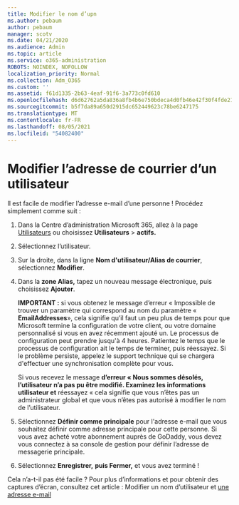 ```yaml
---
title: Modifier le nom d’upn
ms.author: pebaum
author: pebaum
manager: scotv
ms.date: 04/21/2020
ms.audience: Admin
ms.topic: article
ms.service: o365-administration
ROBOTS: NOINDEX, NOFOLLOW
localization_priority: Normal
ms.collection: Adm_O365
ms.custom: ''
ms.assetid: f61d1335-2b63-4eaf-91f6-3a773c0fd610
ms.openlocfilehash: d6d62762a5da836a8fb4b6e750bdeca4d0fb46e42f30f4fde2183550e5d2210f
ms.sourcegitcommit: b5f7da89a650d2915dc652449623c78be6247175
ms.translationtype: MT
ms.contentlocale: fr-FR
ms.lasthandoff: 08/05/2021
ms.locfileid: "54082400"
---
```

# <a name="change-a-users-email-address"></a>Modifier l’adresse de courrier d’un utilisateur

Il est facile de modifier l’adresse e-mail d’une personne ! Procédez simplement comme suit :
  
1. Dans la Centre d’administration Microsoft 365, allez à la page [Utilisateurs](https://go.microsoft.com/fwlink/p/?linkid=834822) ou choisissez **Utilisateurs** \> **actifs.**
    
2. Sélectionnez l’utilisateur.
    
3. Sur la droite, dans la ligne **Nom d'utilisateur/Alias de courrier**, sélectionnez **Modifier**.
    
4. Dans la **zone Alias,** tapez un nouveau message électronique, puis choisissez **Ajouter**.
    
    **IMPORTANT :** si vous obtenez le message d’erreur « Impossible de trouver un paramètre qui correspond au nom du paramètre « **EmailAddresses**», cela signifie qu’il faut un peu plus de temps pour que Microsoft termine la configuration de votre client, ou votre domaine personnalisé si vous en avez récemment ajouté un. Le processus de configuration peut prendre jusqu'à 4 heures. Patientez le temps que le processus de configuration ait le temps de terminer, puis réessayez. Si le problème persiste, appelez le support technique qui se chargera d'effectuer une synchronisation complète pour vous.
    
    Si vous recevez le message **d’erreur « Nous sommes désolés, l’utilisateur n’a pas pu être modifié. Examinez les informations utilisateur et** réessayez « cela signifie que vous n’êtes pas un administrateur global et que vous n’êtes pas autorisé à modifier le nom de l’utilisateur.
    
5. Sélectionnez **Définir comme principale** pour l'adresse e-mail que vous souhaitez définir comme adresse principale pour cette personne. Si vous avez acheté votre abonnement auprès de GoDaddy, vous devez vous connectez à sa console de gestion pour définir l’adresse de messagerie principale. 
    
6. Sélectionnez **Enregistrer,** **puis Fermer,** et vous avez terminé !
    
Cela n’a-t-il pas été facile ? Pour plus d’informations et pour obtenir des captures d’écran, consultez cet article : Modifier un nom d’utilisateur et [une adresse e-mail](https://docs.microsoft.com/microsoft-365/admin/add-users/change-a-user-name-and-email-address)
  

